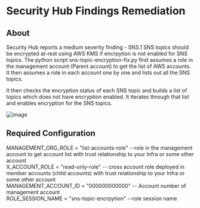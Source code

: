 # Security Hub Findings Remediation

## About <br>

Security Hub reports a medium severity finding - SNS.1 SNS topics should be encrypted at-rest using AWS KMS if encrpytion is not enabled for SNS topics. The python script sns-topic-encryption-fix.py first assumes a role in the management account (Parent account) to get the list of AWS accounts. It then assumes a role in each account one by one and lists out all the SNS topics.

It then checks the encryption status of each SNS topic and builds a list of topics which does not have encryption enabled. It iterates through that list and enables encryption for the SNS topics.

![image](https://user-images.githubusercontent.com/14819434/174821749-2190d21a-fd40-4c16-8cbc-b2c503f37e78.png)


## Required Configuration <br>

MANAGEMENT_ORG_ROLE = "list-accounts-role" --role in the management account to get account list with trust relationship to your Infra or some other account <br>
X_ACCOUNT_ROLE = "read-only-role" -- cross account role deployed in member accounts (child accounts) with trust relationship to your Infra or some other account <br>
MANAGEMENT_ACCOUNT_ID = "000000000000" -- Account number of management account <br>
ROLE_SESSION_NAME = "sns-topic-encrpytion" --role session name <br>
